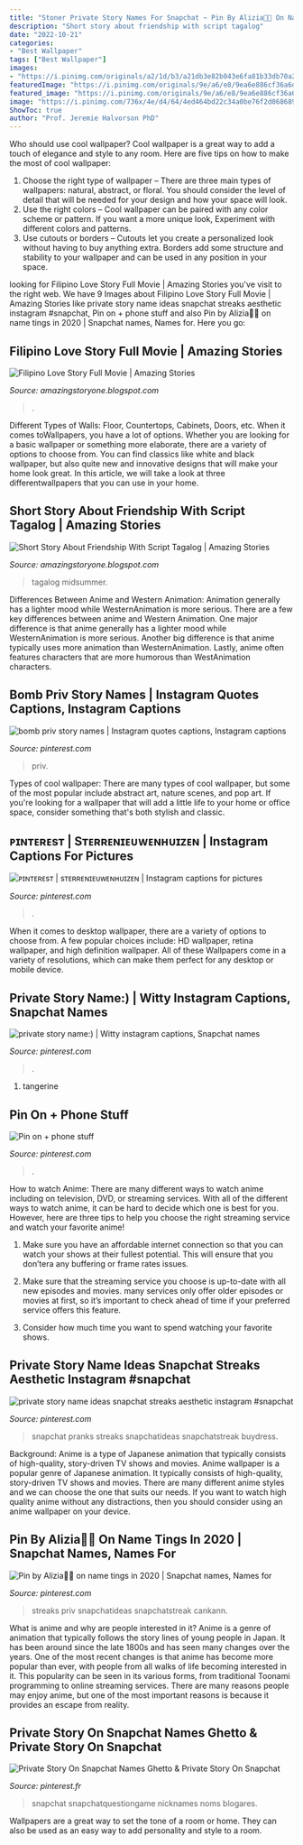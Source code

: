 ```yaml
---
title: "Stoner Private Story Names For Snapchat ~ Pin By Alizia💸💋 On Name Tings In 2020"
description: "Short story about friendship with script tagalog"
date: "2022-10-21"
categories:
- "Best Wallpaper"
tags: ["Best Wallpaper"]
images:
- "https://i.pinimg.com/originals/a2/1d/b3/a21db3e82b043e6fa81b33db70a2a9b0.jpg"
featuredImage: "https://i.pinimg.com/originals/9e/a6/e8/9ea6e886cf36a6d0365f92814f23a406.jpg"
featured_image: "https://i.pinimg.com/originals/9e/a6/e8/9ea6e886cf36a6d0365f92814f23a406.jpg"
image: "https://i.pinimg.com/736x/4e/d4/64/4ed464bd22c34a0be76f2d06868961ee.jpg"
ShowToc: true
author: "Prof. Jeremie Halvorson PhD"
---
```



Who should use cool wallpaper?
Cool wallpaper is a great way to add a touch of elegance and style to any room. Here are five tips on how to make the most of cool wallpaper: 
1) Choose the right type of wallpaper – There are three main types of wallpapers: natural, abstract, or floral. You should consider the level of detail that will be needed for your design and how your space will look. 
2) Use the right colors – Cool wallpaper can be paired with any color scheme or pattern. If you want a more unique look, Experiment with different colors and patterns. 
3) Use cutouts or borders – Cutouts let you create a personalized look without having to buy anything extra. Borders add some structure and stability to your wallpaper and can be used in any position in your space.

	

		
looking for Filipino Love Story Full Movie | Amazing Stories you've visit to the right web. We have 9 Images about Filipino Love Story Full Movie | Amazing Stories like private story name ideas snapchat streaks aesthetic instagram #snapchat, Pin on + phone stuff and also Pin by Alizia💸💋 on name tings in 2020 | Snapchat names, Names for. Here you go:
		
    
## Filipino Love Story Full Movie | Amazing Stories

<img loading=lazy src="https://lh5.googleusercontent.com/proxy/9DYUZF2-dbmSPCRDxRuvYj9VbDigJ4YuY3UHnEgW_BaIdZKP5onE_4eNKkDgvm3kpqC7F9qGVb9fUN3vLW1KNL0pAcT7cgzcOvoQ5S1ReMhlYwaL9qf_nk0-ohFmjw7fojYDYRsvXbu-VZFITp5IHBw0g7bxxzaVeavxpBzJhjVyvIH4wA=s0-d" onerror="this.onerror=null;this.src='https://tse1.mm.bing.net/th?id=OIP.TV7GoLLXdiD3B1o9dRaCHQHaEK&amp;pid=15.1';" alt="Filipino Love Story Full Movie | Amazing Stories">

_Source: amazingstoryone.blogspot.com_

>. 

	

Different Types of Walls: Floor, Countertops, Cabinets, Doors, etc.
When it comes toWallpapers, you have a lot of options. Whether you are looking for a basic wallpaper or something more elaborate, there are a variety of options to choose from. You can find classics like white and black wallpaper, but also quite new and innovative designs that will make your home look great. In this article, we will take a look at three differentwallpapers that you can use in your home.

    
## Short Story About Friendship With Script Tagalog | Amazing Stories

<img loading=lazy src="https://image.slidesharecdn.com/scriptmidsummer-120311060113-phpapp02/95/script-midsummer-22-728.jpg?cb=1331446214" onerror="this.onerror=null;this.src='https://tse4.mm.bing.net/th?id=OIP.XJ8APLzaz3SRT0pI-6knCgHaKf&amp;pid=15.1';" alt="Short Story About Friendship With Script Tagalog | Amazing Stories">

_Source: amazingstoryone.blogspot.com_

>tagalog midsummer. 

	

Differences Between Anime and Western Animation: Animation generally has a lighter mood while WesternAnimation is more serious.
There are a few key differences between anime and Western Animation. One major difference is that anime generally has a lighter mood while WesternAnimation is more serious. Another big difference is that anime typically uses more animation than WesternAnimation. Lastly, anime often features characters that are more humorous than WestAnimation characters.

    
## Bomb Priv Story Names | Instagram Quotes Captions, Instagram Captions

<img loading=lazy src="https://i.pinimg.com/736x/4e/d4/64/4ed464bd22c34a0be76f2d06868961ee.jpg" onerror="this.onerror=null;this.src='https://tse1.mm.bing.net/th?id=OIP.4ks7VEAKQAAE7tk2ggwvEAHaNK&amp;pid=15.1';" alt="bomb priv story names | Instagram quotes captions, Instagram captions">

_Source: pinterest.com_

>priv. 

	

Types of cool wallpaper:
There are many types of cool wallpaper, but some of the most popular include abstract art, nature scenes, and pop art. If you're looking for a wallpaper that will add a little life to your home or office space, consider something that's both stylish and classic.

    
## ᴘɪɴᴛᴇʀᴇsᴛ | Sᴛᴇʀʀᴇɴɪᴇᴜᴡᴇɴʜᴜɪᴢᴇɴ | Instagram Captions For Pictures

<img loading=lazy src="https://i.pinimg.com/originals/91/38/b9/9138b948d3befe090ce2b42e325a8772.jpg" onerror="this.onerror=null;this.src='https://tse1.mm.bing.net/th?id=OIP.61Tt_Sv1FpaCHxSm3sV3OgHaNj&amp;pid=15.1';" alt="ᴘɪɴᴛᴇʀᴇsᴛ | sᴛᴇʀʀᴇɴɪᴇᴜᴡᴇɴʜᴜɪᴢᴇɴ | Instagram captions for pictures">

_Source: pinterest.com_

>. 

	

When it comes to desktop wallpaper, there are a variety of options to choose from. A few popular choices include: HD wallpaper, retina wallpaper, and high definition wallpaper. All of these Wallpapers come in a variety of resolutions, which can make them perfect for any desktop or mobile device. 

    
## Private Story Name:) | Witty Instagram Captions, Snapchat Names

<img loading=lazy src="https://i.pinimg.com/originals/a2/1d/b3/a21db3e82b043e6fa81b33db70a2a9b0.jpg" onerror="this.onerror=null;this.src='https://tse2.mm.bing.net/th?id=OIP.KLXlKO9xO2zKTIXEBcKFRAHaQC&amp;pid=15.1';" alt="private story name:) | Witty instagram captions, Snapchat names">

_Source: pinterest.com_

>. 

	

1. tangerine 

    
## Pin On + Phone Stuff

<img loading=lazy src="https://i.pinimg.com/736x/5a/ba/d0/5abad0905b2b4bfa87096e4d15aba604.jpg" onerror="this.onerror=null;this.src='https://tse4.mm.bing.net/th?id=OIP.DDNY0bsWR0SOwm0h_31SdAHaQA&amp;pid=15.1';" alt="Pin on + phone stuff">

_Source: pinterest.com_

>. 

	

How to watch Anime: There are many different ways to watch anime including on television, DVD, or streaming services.
With all of the different ways to watch anime, it can be hard to decide which one is best for you. However, here are three tips to help you choose the right streaming service and watch your favorite anime!
1. Make sure you have an affordable internet connection so that you can watch your shows at their fullest potential. This will ensure that you don’tera any buffering or frame rates issues.

2. Make sure that the streaming service you choose is up-to-date with all new episodes and movies. many services only offer older episodes or movies at first, so it’s important to check ahead of time if your preferred service offers this feature.

3. Consider how much time you want to spend watching your favorite shows.

    
## Private Story Name Ideas Snapchat Streaks Aesthetic Instagram #snapchat

<img loading=lazy src="https://i.pinimg.com/originals/9e/a6/e8/9ea6e886cf36a6d0365f92814f23a406.jpg" onerror="this.onerror=null;this.src='https://tse2.mm.bing.net/th?id=OIP.DbeBm_ekw-BpVvf6S59jEwHaMx&amp;pid=15.1';" alt="private story name ideas snapchat streaks aesthetic instagram #snapchat">

_Source: pinterest.com_

>snapchat pranks streaks snapchatideas snapchatstreak buydress. 

	

Background: Anime is a type of Japanese animation that typically consists of high-quality, story-driven TV shows and movies.
Anime wallpaper is a popular genre of Japanese animation. It typically consists of high-quality, story-driven TV shows and movies. There are many different anime styles and we can choose the one that suits our needs. If you want to watch high quality anime without any distractions, then you should consider using an anime wallpaper on your device.

    
## Pin By Alizia💸💋 On Name Tings In 2020 | Snapchat Names, Names For

<img loading=lazy src="https://i.pinimg.com/originals/d8/ff/36/d8ff368b7242c4d6f4c5fdcbe6ffcb31.jpg" onerror="this.onerror=null;this.src='https://tse1.mm.bing.net/th?id=OIP.VQ3-VleM-ORPK-sTh-h2XAHaMy&amp;pid=15.1';" alt="Pin by Alizia💸💋 on name tings in 2020 | Snapchat names, Names for">

_Source: pinterest.com_

>streaks priv snapchatideas snapchatstreak cankann. 

	

What is anime and why are people interested in it?
Anime is a genre of animation that typically follows the story lines of young people in Japan. It has been around since the late 1800s and has seen many changes over the years. One of the most recent changes is that anime has become more popular than ever, with people from all walks of life becoming interested in it. This popularity can be seen in its various forms, from traditional Toonami programming to online streaming services. There are many reasons people may enjoy anime, but one of the most important reasons is because it provides an escape from reality.

    
## Private Story On Snapchat Names Ghetto &amp; Private Story On Snapchat

<img loading=lazy src="https://i.pinimg.com/736x/49/92/26/499226411f58656712c273838291729f.jpg" onerror="this.onerror=null;this.src='https://tse2.mm.bing.net/th?id=OIP.K2WkIlIYoFKI-oMISFslsAHaNJ&amp;pid=15.1';" alt="Private Story On Snapchat Names Ghetto &amp; Private Story On Snapchat">

_Source: pinterest.fr_

>snapchat snapchatquestiongame nicknames noms blogares. 

	

Wallpapers are a great way to set the tone of a room or home. They can also be used as an easy way to add personality and style to a room.

